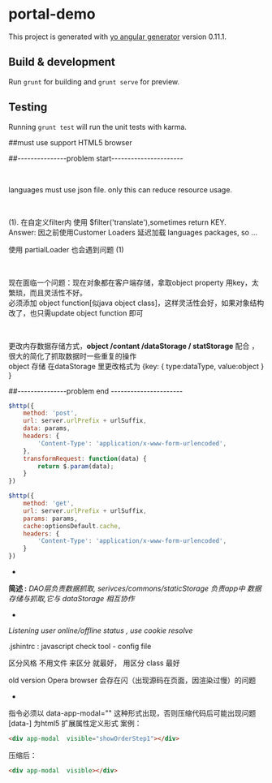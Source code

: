 # portal-demo

This project is generated with [yo angular generator](https://github.com/yeoman/generator-angular)
version 0.11.1.

## Build & development

Run `grunt` for building and `grunt serve` for preview.

## Testing

Running `grunt test` will run the unit tests with karma.

##must use support HTML5 browser

<p>##---------------problem start----------------------</p>
<br/>
<p>languages must use json file. only this can reduce resource usage.</p>
<br/>
<p>(1). 在自定义filter内 使用 $filter('translate'),sometimes return KEY.<br/>
	Answer: 因之前使用Customer Loaders 延迟加载 languages packages, so ...</p>
<p>使用 partialLoader 也会遇到问题 (1)</p>
<br/>
<p>现在面临一个问题：现在对象都在客户端存储，拿取object property 用key，太繁琐，而且灵活性不好。<br/>必须添加 object function[似java object class]，这样灵活性会好，如果对象结构改了，也只需update object function 即可</p>

<br/>
<p>更改内存数据存储方式，<b>object /contant /dataStorage / statStorage</b> 配合 ，很大的简化了抓取数据时一些重复的操作<br/>
object 存储 在dataStorage 里更改格式为 
{key:
  {
  type:dataType,
  value:object
  }
}</p>
<p>##---------------problem end ----------------------</p>

```javascript
$http({
	method: 'post',
	url: server.urlPrefix + urlSuffix,
	data: params,
	headers: {
		'Content-Type': 'application/x-www-form-urlencoded',
	},
	transformRequest: function(data) {
		return $.param(data);
	}
})

$http({
	method: 'get',
	url: server.urlPrefix + urlSuffix,
	params: params,
	cache:optionsDefault.cache,
	headers: {
		'Content-Type': 'application/x-www-form-urlencoded',
	}
})
```

-
**简述 :** *DAO层负责数据抓取,*
*serivces/commons/staticStorage 负责app中 数据存储与抓取,它与 dataStorage 相互协作*

-
*Listening user online/offline status , use cookie resolve*

.jshintrc : javascript check tool - config file

区分风格 不用文件 来区分 就最好， 用区分 class 最好


old version Opera browser 会存在闪（出现源码在页面，因渲染过慢）的问题


- 
指令必须以 data-app-modal="" 这种形式出现，否则压缩代码后可能出现问题
[data-] 为html5 扩展属性定义形式
案例：
```html
<div app-modal  visible="showOrderStep1"></div>
```
压缩后：
```html
<div app-modal  visible></div>
```


